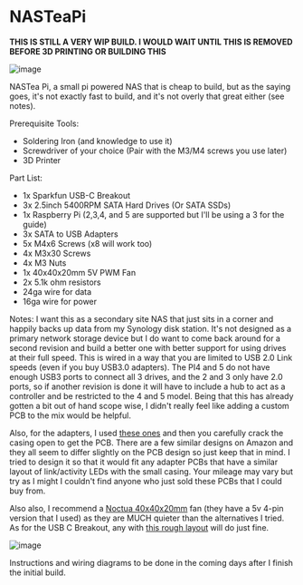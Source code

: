 # NASTeaPi

**__THIS IS STILL A VERY WIP BUILD. I WOULD WAIT UNTIL THIS IS REMOVED BEFORE 3D PRINTING OR BUILDING THIS__**

![image](https://github.com/user-attachments/assets/d0cc242d-6f9c-4613-ae51-bb5666934720)

NASTea Pi, a small pi powered NAS that is cheap to build, but as the saying goes, it's not exactly fast to build, and it's not overly that great either (see notes). 

Prerequisite Tools:

- Soldering Iron (and knowledge to use it)
- Screwdriver of your choice (Pair with the M3/M4 screws you use later)
- 3D Printer

Part List:

- 1x Sparkfun USB-C Breakout
- 3x 2.5inch 5400RPM SATA Hard Drives (Or SATA SSDs)
- 1x Raspberry Pi (2,3,4, and 5 are supported but I'll be using a 3 for the guide)
- 3x SATA to USB Adapters
- 5x M4x6 Screws (x8 will work too)
- 4x M3x30 Screws
- 4x M3 Nuts
- 1x 40x40x20mm 5V PWM Fan
- 2x 5.1k ohm resistors
- 24ga wire for data
- 16ga wire for power

Notes:
I want this as a secondary site NAS that just sits in a corner and happily backs up data from my Synology disk station. It's not designed as a primary network storage device but I do want to come back around for a second revision and build a better one with better support for using drives at their full speed. This is wired in a way that you are limited to USB 2.0 Link speeds (even if you buy USB3.0 adapters). The PI4 and 5 do not have enough USB3 ports to connect all 3 drives, and the 2 and 3 only have 2.0 ports, so if another revision is done it will have to include a hub to act as a controller and be restricted to the 4 and 5 model. Being that this has already gotten a bit out of hand scope wise, I didn't really feel like adding a custom PCB to the mix would be helpful. 

Also, for the adapters, I used [these ones](https://www.amazon.com/dp/B073SXTY64) and then you carefully crack the casing open to get the PCB. There are a few similar designs on Amazon and they all seem to differ slightly on the PCB design so just keep that in mind. I tried to design it so that it would fit any adapter PCBs that have a similar layout of link/activity LEDs with the small casing. Your mileage may vary but try as I might I couldn't find anyone who just sold these PCBs that I could buy from. 

Also also, I recommend a [Noctua 40x40x20mm](https://www.amazon.com/gp/product/B071FNHVXN) fan (they have a 5v 4-pin version that I used) as they are MUCH quieter than the alternatives I tried. As for the USB C Breakout, any with [this rough layout](https://www.amazon.com/dp/B07M6R37L8) will do just fine. 

![image](https://github.com/user-attachments/assets/1edec0ec-a0c8-4e96-a2f0-7c502580d46a)

Instructions and wiring diagrams to be done in the coming days after I finish the initial build. 
